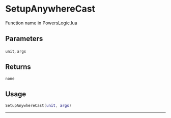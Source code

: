 # SetupAnywhereCast
Function name in PowersLogic.lua
## Parameters
`unit`, `args`
## Returns
`none`
## Usage
```lua
SetupAnywhereCast(unit, args)
```
---
